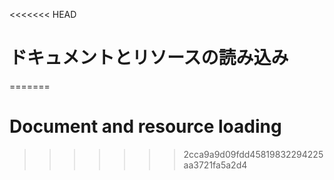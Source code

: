 
<<<<<<< HEAD
# ドキュメントとリソースの読み込み
=======
# Document and resource loading
>>>>>>> 2cca9a9d09fdd45819832294225aa3721fa5a2d4
